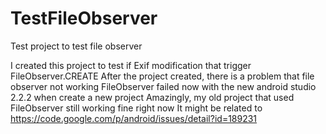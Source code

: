 # TestFileObserver
Test project to test file observer

I created this project to test if Exif modification that trigger FileObserver.CREATE
After the project created, there is a problem that file observer not working
FileObserver failed now with the new android studio 2.2.2 when create a new project
Amazingly, my old project that used FileObserver still working fine right now
It might be related to https://code.google.com/p/android/issues/detail?id=189231
